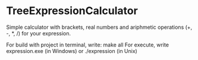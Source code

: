 # TreeExpressionCalculator
Simple calculator with brackets, real numbers and ariphmetic operations (+, -, *, /) for your expression.

For build with project in terminal, write: make all
For execute, write expression.exe (in Windows) or ./expression (in Unix)
